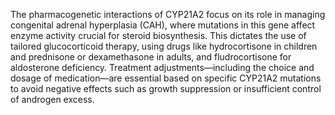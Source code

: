 The pharmacogenetic interactions of CYP21A2 focus on its role in managing congenital adrenal hyperplasia (CAH), where mutations in this gene affect enzyme activity crucial for steroid biosynthesis. This dictates the use of tailored glucocorticoid therapy, using drugs like hydrocortisone in children and prednisone or dexamethasone in adults, and fludrocortisone for aldosterone deficiency. Treatment adjustments—including the choice and dosage of medication—are essential based on specific CYP21A2 mutations to avoid negative effects such as growth suppression or insufficient control of androgen excess.